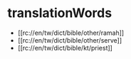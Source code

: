# translationWords

* [[rc://en/tw/dict/bible/other/ramah]]
* [[rc://en/tw/dict/bible/other/serve]]
* [[rc://en/tw/dict/bible/kt/priest]]